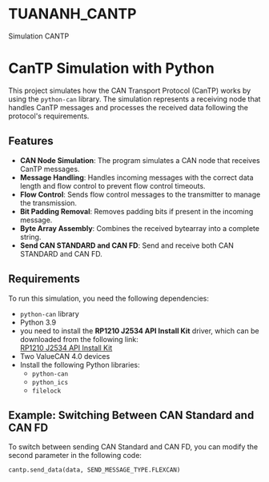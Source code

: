 # TUANANH_CANTP
Simulation CANTP
# CanTP Simulation with Python

This project simulates how the CAN Transport Protocol (CanTP) works by using the `python-can` library. The simulation represents a receiving node that handles CanTP messages and processes the received data following the protocol's requirements.

## Features
- **CAN Node Simulation**: The program simulates a CAN node that receives CanTP messages.
- **Message Handling**: Handles incoming messages with the correct data length and flow control to prevent flow control timeouts.
- **Flow Control**: Sends flow control messages to the transmitter to manage the transmission.
- **Bit Padding Removal**: Removes padding bits if present in the incoming message.
- **Byte Array Assembly**: Combines the received bytearray into a complete string.
- **Send CAN STANDARD and CAN FD**: Send and receive both CAN STANDARD and CAN FD.

  
## Requirements
To run this simulation, you need the following dependencies:
- `python-can` library
- Python 3.9
- you need to install the **RP1210 J2534 API Install Kit** driver, which can be downloaded from the following link:  
[RP1210 J2534 API Install Kit](https://intrepidcs.com/products/software/vehicle-spy/vehicle-spy-evaluation/)
- Two ValueCAN 4.0 devices
- Install the following Python libraries:
  - `python-can`
  - `python_ics`
  - `filelock`

## Example: Switching Between CAN Standard and CAN FD
To switch between sending CAN Standard and CAN FD, you can modify the second parameter in the following code:
```python
cantp.send_data(data, SEND_MESSAGE_TYPE.FLEXCAN)
